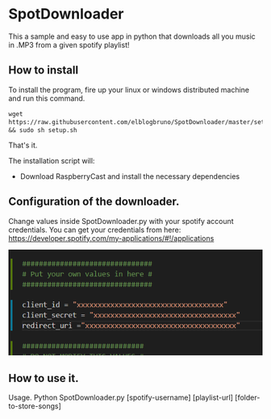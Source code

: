 # SpotDownloader
This a sample and easy to use app in python that downloads all you music in .MP3 from a given spotify playlist!


## How to install
To install the program, fire up your linux or windows distributed machine and run this command.

```
wget https://raw.githubusercontent.com/elblogbruno/SpotDownloader/master/setup.sh && sudo sh setup.sh
```
That's it.

The installation script will:
- Download RaspberryCast and install the necessary dependencies

## Configuration of the downloader. 
Change values inside SpotDownloader.py with your spotify account credentials. You can get your credentials from here:
https://developer.spotify.com/my-applications/#!/applications

![alt text](https://raw.githubusercontent.com/elblogbruno/SpotDownloader/master/CredentialImage.png)

## How to use it.
Usage. Python SpotDownloader.py [spotify-username] [playlist-url] [folder-to-store-songs]


